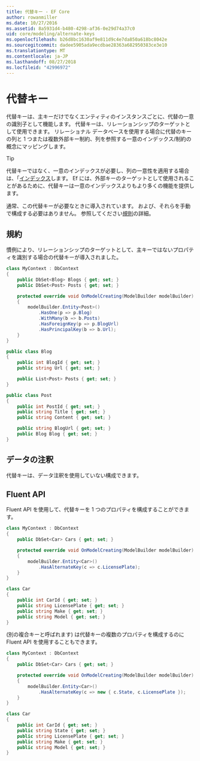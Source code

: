 ```yaml
---
title: 代替キー - EF Core
author: rowanmiller
ms.date: 10/27/2016
ms.assetid: 8a5931d4-b480-4298-af36-0e29d74a37c0
uid: core/modeling/alternate-keys
ms.openlocfilehash: b26d8bc1630af9e811d9c4e7da850a618bc8042e
ms.sourcegitcommit: dadee5905ada9ecdbae28363a682950383ce3e10
ms.translationtype: MT
ms.contentlocale: ja-JP
ms.lasthandoff: 08/27/2018
ms.locfileid: "42996972"
---
```

# <a name="alternate-keys"></a>代替キー

代替キーは、主キーだけでなくエンティティのインスタンスごとに、代替の一意の識別子として機能します。 代替キーは、リレーションシップのターゲットとして使用できます。 リレーショナル データベースを使用する場合に代替のキーの列と 1 つまたは複数外部キー制約、列を参照する一意のインデックス/制約の概念にマッピングします。

> [!TIP]  
> 代替キーではなく、一意のインデックスが必要し、列の一意性を適用する場合は、「[インデックス](indexes.md)します。 Ef には、外部キーのターゲットとして使用されることがあるために、代替キーは一意のインデックスよりもより多くの機能を提供します。

通常、この代替キーが必要なときに導入されています。 および、それらを手動で構成する必要はありません。 参照してください[規則](#conventions)の詳細。

## <a name="conventions"></a>規約

慣例により、リレーションシップのターゲットとして、主キーではないプロパティを識別する場合の代替キーが導入されました。

<!-- [!code-csharp[Main](samples/core/Modeling/Conventions/Samples/AlternateKey.cs?highlight=12)] -->
``` csharp
class MyContext : DbContext
{
    public DbSet<Blog> Blogs { get; set; }
    public DbSet<Post> Posts { get; set; }

    protected override void OnModelCreating(ModelBuilder modelBuilder)
    {
        modelBuilder.Entity<Post>()
            .HasOne(p => p.Blog)
            .WithMany(b => b.Posts)
            .HasForeignKey(p => p.BlogUrl)
            .HasPrincipalKey(b => b.Url);
    }
}

public class Blog
{
    public int BlogId { get; set; }
    public string Url { get; set; }

    public List<Post> Posts { get; set; }
}

public class Post
{
    public int PostId { get; set; }
    public string Title { get; set; }
    public string Content { get; set; }

    public string BlogUrl { get; set; }
    public Blog Blog { get; set; }
}
```

## <a name="data-annotations"></a>データの注釈

代替キーは、データ注釈を使用していない構成できます。

## <a name="fluent-api"></a>Fluent API

Fluent API を使用して、代替キーを 1 つのプロパティを構成することができます。

<!-- [!code-csharp[Main](samples/core/Modeling/FluentAPI/Samples/AlternateKeySingle.cs?highlight=7,8)] -->
``` csharp
class MyContext : DbContext
{
    public DbSet<Car> Cars { get; set; }

    protected override void OnModelCreating(ModelBuilder modelBuilder)
    {
        modelBuilder.Entity<Car>()
            .HasAlternateKey(c => c.LicensePlate);
    }
}

class Car
{
    public int CarId { get; set; }
    public string LicensePlate { get; set; }
    public string Make { get; set; }
    public string Model { get; set; }
}
```

(別の複合キーと呼ばれます) は代替キーの複数のプロパティを構成するのに Fluent API を使用することもできます。

<!-- [!code-csharp[Main](samples/core/Modeling/FluentAPI/Samples/AlternateKeyComposite.cs?highlight=7,8)] -->
``` csharp
class MyContext : DbContext
{
    public DbSet<Car> Cars { get; set; }

    protected override void OnModelCreating(ModelBuilder modelBuilder)
    {
        modelBuilder.Entity<Car>()
            .HasAlternateKey(c => new { c.State, c.LicensePlate });
    }
}

class Car
{
    public int CarId { get; set; }
    public string State { get; set; }
    public string LicensePlate { get; set; }
    public string Make { get; set; }
    public string Model { get; set; }
}
```
